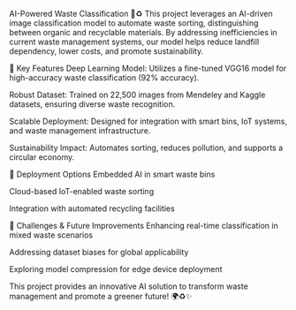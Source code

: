AI-Powered Waste Classification 🚀♻️
This project leverages an AI-driven image classification model to automate waste sorting, distinguishing between organic and recyclable materials. By addressing inefficiencies in current waste management systems, our model helps reduce landfill dependency, lower costs, and promote sustainability.

🔹 Key Features
Deep Learning Model: Utilizes a fine-tuned VGG16 model for high-accuracy waste classification (92% accuracy).

Robust Dataset: Trained on 22,500 images from Mendeley and Kaggle datasets, ensuring diverse waste recognition.

Scalable Deployment: Designed for integration with smart bins, IoT systems, and waste management infrastructure.

Sustainability Impact: Automates sorting, reduces pollution, and supports a circular economy.

🔹 Deployment Options
Embedded AI in smart waste bins

Cloud-based IoT-enabled waste sorting

Integration with automated recycling facilities

🔹 Challenges & Future Improvements
Enhancing real-time classification in mixed waste scenarios

Addressing dataset biases for global applicability

Exploring model compression for edge device deployment

This project provides an innovative AI solution to transform waste management and promote a greener future! 🌍♻️✨
